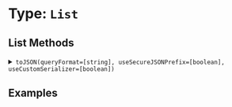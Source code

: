 [comment]: # (Note: This documentation is generated dynamically in the build process.  To modify the contents, change the javadoc on the type class, itself)

# Type: `List`



## List Methods

<details>
<summary><code>toJSON(queryFormat=[string], useSecureJSONPrefix=[boolean], useCustomSerializer=[boolean])</code></summary>
<p>Converts a ColdFusion variable into a JSON (JavaScript Object Notation) string.
</p></details>


## Examples
